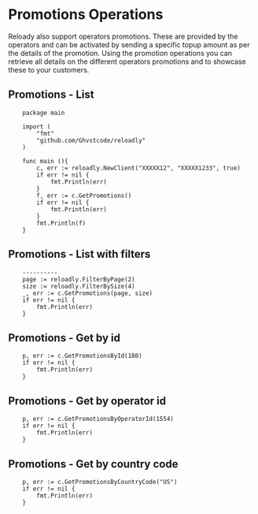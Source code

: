 # Promotions Operations

Reloady also support operators promotions. These are provided by the operators and can be activated by sending a
specific topup amount as per the details of the promotion. Using the promotion operations you can retrieve all details
on the different operators promotions and to showcase these to your customers.

## Promotions - List

```golang
    package main
    
    import (
        "fmt"
        "github.com/Ghvstcode/reloadly"
    )
    
    func main (){
        c, err := reloadly.NewClient("XXXXX12", "XXXXX1233", true)
        if err != nil {
            fmt.Println(err)
        }
        f, err := c.GetPromotions()
		if err != nil {
			fmt.Println(err)
		}
        fmt.Println(f)
    }
```

## Promotions - List with filters

```golang
    ----------
    page := reloadly.FilterByPage(2)
    size := reloadly.FilterBySize(4)
    _, err := c.GetPromotions(page, size)
    if err != nil {
        fmt.Println(err)
    }

```

## Promotions - Get by id

```golang
    p, err := c.GetPromotionsById(180)
    if err != nil {
        fmt.Println(err)
    }
```

## Promotions - Get by operator id

```golang
    p, err := c.GetPromotionsByOperatorId(1554)
    if err != nil {
        fmt.Println(err)
    }
```

## Promotions - Get by country code

```golang
    p, err := c.GetPromotionsByCountryCode("US")
    if err != nil {
        fmt.Println(err)
    }
```